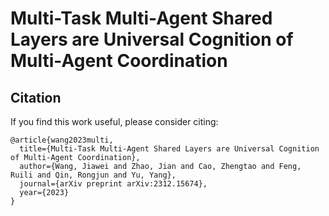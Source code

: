 # Multi-Task Multi-Agent Shared Layers are Universal Cognition of Multi-Agent Coordination

## Citation
If you find this work useful, please consider citing:
```
@article{wang2023multi,
  title={Multi-Task Multi-Agent Shared Layers are Universal Cognition of Multi-Agent Coordination},
  author={Wang, Jiawei and Zhao, Jian and Cao, Zhengtao and Feng, Ruili and Qin, Rongjun and Yu, Yang},
  journal={arXiv preprint arXiv:2312.15674},
  year={2023}
}
```
